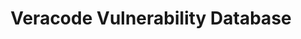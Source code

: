 ---
title: 'Veracode Vulnerability Database'

publishDate: '2024-06-14T00:00:00Z'

publication_types: ['paper-conference']


# url_pdf: ''
# url_code: 'https://github.com/HugoBlox/hugo-blox-builder'
# url_dataset: 'https://github.com/HugoBlox/hugo-blox-builder'
# url_source: 'https://github.com/HugoBlox/hugo-blox-builder'
links:
- name: Website
  url: https://sca.analysiscenter.veracode.com/vulnerability-database/search
---